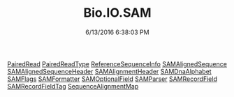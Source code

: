 ﻿---
title: Bio.IO.SAM
date: 6/13/2016 6:38:03 PM
---

[PairedRead](T-Bio.IO.SAM.PairedRead.html)
[PairedReadType](T-Bio.IO.SAM.PairedReadType.html)
[ReferenceSequenceInfo](T-Bio.IO.SAM.ReferenceSequenceInfo.html)
[SAMAlignedSequence](T-Bio.IO.SAM.SAMAlignedSequence.html)
[SAMAlignedSequenceHeader](T-Bio.IO.SAM.SAMAlignedSequenceHeader.html)
[SAMAlignmentHeader](T-Bio.IO.SAM.SAMAlignmentHeader.html)
[SAMDnaAlphabet](T-Bio.IO.SAM.SAMDnaAlphabet.html)
[SAMFlags](T-Bio.IO.SAM.SAMFlags.html)
[SAMFormatter](T-Bio.IO.SAM.SAMFormatter.html)
[SAMOptionalField](T-Bio.IO.SAM.SAMOptionalField.html)
[SAMParser](T-Bio.IO.SAM.SAMParser.html)
[SAMRecordField](T-Bio.IO.SAM.SAMRecordField.html)
[SAMRecordFieldTag](T-Bio.IO.SAM.SAMRecordFieldTag.html)
[SequenceAlignmentMap](T-Bio.IO.SAM.SequenceAlignmentMap.html)
